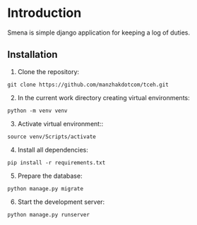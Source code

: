 # Introduction
Smena is simple django application for keeping a log of duties.
## Installation

1. Clone the repository:
```
git clone https://github.com/manzhakdotcom/tceh.git
```
2. In the current work directory creating virtual environments:
```
python -m venv venv
```
3. Activate virtual environment::
```
source venv/Scripts/activate
```
4. Install all dependencies:
```
pip install -r requirements.txt
```
5. Prepare the database:
```
python manage.py migrate
```
6. Start the development server:
```
python manage.py runserver
```
